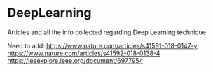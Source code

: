 # DeepLearning
Articles and all the info collected regarding Deep Learning technique

Need to add:
https://www.nature.com/articles/s41591-018-0147-y
https://www.nature.com/articles/s41592-018-0138-4
https://ieeexplore.ieee.org/document/6977954
